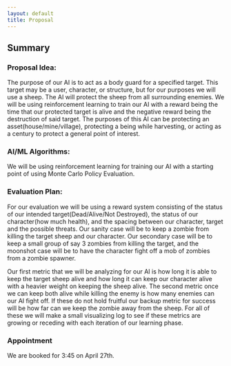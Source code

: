 ```yaml
---
layout: default
title: Proposal
---
```


## Summary

### Proposal Idea:
The purpose of our AI is to act as a body guard for a specified target. This target may be a user, character, or structure, but for our purposes we will use a sheep. The AI will protect the sheep from all surrounding enemies. We will be using reinforcement learning to train our AI with a reward being the time that our protected target is alive and the negative reward being the destruction of said target. The purposes of this AI can be protecting an asset(house/mine/village), protecting a being while harvesting, or acting as a century to protect a general point of interest.

### AI/ML Algorithms:
We will be using reinforcement learning for training our AI with a starting point of using Monte Carlo Policy Evaluation.

### Evaluation Plan:
For our evaluation we will be using a reward system consisting of the status of our intended target(Dead/Alive/Not Destroyed), the status of our character(how much health), and the spacing between our character, target and the possible threats. Our sanity case will be to keep a zombie from killing the target sheep and our character. Our secondary case will be to keep a small group of say 3 zombies from killing the target, and the moonshot case will be to have the character fight off a mob of zombies from a zombie spawner.

Our first metric that we will be analyzing for our AI is how long it is able to keep the target sheep alive and how long it can keep our character alive with a heavier weight on keeping the sheep alive. The second metric once we can keep both alive while killing the enemy is how many enemies can our AI fight off. If these do not hold fruitful our backup metric for success will be how far can we keep the zombie away from the sheep. For all of these we will make a small visualizing log to see if these metrics are growing or receding with each iteration of our learning phase.

### Appointment
We are booked for 3:45 on April 27th.
